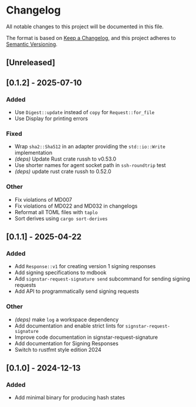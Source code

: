# Changelog

All notable changes to this project will be documented in this file.

The format is based on [Keep a Changelog](https://keepachangelog.com/en/1.0.0/),
and this project adheres to [Semantic Versioning](https://semver.org/spec/v2.0.0.html).

## [Unreleased]

## [0.1.2] - 2025-07-10

### Added

- Use `Digest::update` instead of `copy` for `Request::for_file`
- Use Display for printing errors

### Fixed

- Wrap `sha2::Sha512` in an adapter providing the `std::io::Write` implementation
- *(deps)* Update Rust crate russh to v0.53.0
- Use shorter names for agent socket path in `ssh-roundtrip` test
- *(deps)* update rust crate russh to 0.52.0

### Other

- Fix violations of MD007
- Fix violations of MD022 and MD032 in changelogs
- Reformat all TOML files with `taplo`
- Sort derives using `cargo sort-derives`

## [0.1.1] - 2025-04-22

### Added

- Add `Response::v1` for creating version 1 signing responses
- Add signing specifications to mdbook
- Add `signstar-request-signature send` subcommand for sending signing requests
- Add API to programmatically send signing requests

### Other

- *(deps)* make `log` a workspace dependency
- Add documentation and enable strict lints for `signstar-request-signature`
- Improve code documentation in signstar-request-signature
- Add documentation for Signing Responses
- Switch to rustfmt style edition 2024

## [0.1.0] - 2024-12-13

### Added

- Add minimal binary for producing hash states
